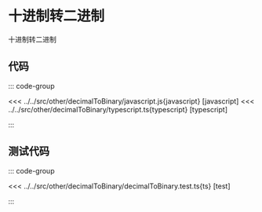 # 十进制转二进制

十进制转二进制

## 代码

::: code-group

<<< ../../src/other/decimalToBinary/javascript.js{javascript} [javascript]
<<< ../../src/other/decimalToBinary/typescript.ts{typescript} [typescript]

:::

## 测试代码

::: code-group

<<< ../../src/other/decimalToBinary/decimalToBinary.test.ts{ts} [test]

:::
